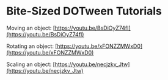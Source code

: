 # Bite-Sized DOTween Tutorials

Moving an object: [https://youtu.be/BsDiOyZ74fI](https://youtu.be/BsDiOyZ74fI)

Rotating an object: [https://youtu.be/xFONZZMWxD0](https://youtu.be/xFONZZMWxD0)

Scaling an object: [https://youtu.be/necjzkv_Jtw](https://youtu.be/necjzkv_Jtw)
